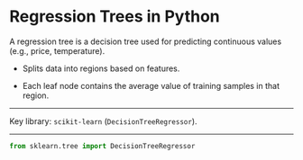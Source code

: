 # Regression Trees in Python

A regression tree is a decision tree used for predicting continuous values (e.g., price, temperature).

- Splits data into regions based on features.

- Each leaf node contains the average value of training samples in that region.

---

Key library: `scikit-learn` (`DecisionTreeRegressor`).

---

```python
from sklearn.tree import DecisionTreeRegressor
```
